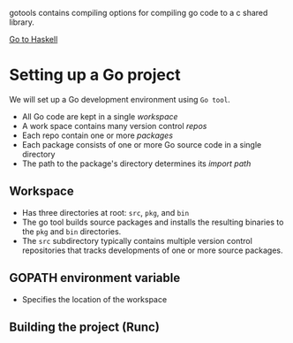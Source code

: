 gotools contains compiling options for compiling go code to a c shared library.

[Go to Haskell](https://medium.com/learning-the-go-programming-language/calling-go-functions-from-other-languages-4c7d8bcc69bf)


# Setting up a Go project
We will set up a Go development environment using `Go tool`.

- All Go code are kept in a single *workspace*
- A work space contains many version control *repos*
- Each repo contain one or more *packages*
- Each package consists of one or more Go source code in a single directory
- The path to the package's directory determines its *import path*

## Workspace
- Has three directories at root: `src`, `pkg`, and `bin`
- The go tool builds source packages and installs the resulting binaries to the `pkg` and `bin` directories.
- The `src` subdirectory typically contains multiple version control repositories that tracks developments of one or more source packages.

## GOPATH environment variable
- Specifies the location of the workspace

## Building the project (Runc)
```

```
